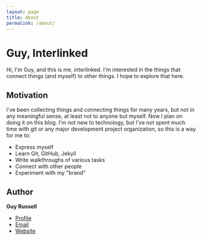 ```yaml
---
layout: page
title: About
permalink: /about/
---
```


# Guy, Interlinked

Hi, I'm Guy, and this is me, interlinked. I'm interested in the things that connect things (and myself) to other things. I hope to explore that here.

## Motivation

I've been collecting things and connecting things for many years, but not in any meaningful sense, at least not to anyone but myself. Now I plan on doing it on this blog. I'm not new to technology, but I've not spent much time with git or any major development project organization, so this is a way for me to:
- Express myself
- Learn Git, GitHub, Jekyll
- Write walkthroughs of various tasks
- Connect with other people
- Experiment with my "brand"

## Author

**Guy Russell**

- [Profile](https://github.com/guyinterlinked)
- [Email](mailto:guy@guyinterlinked.com)
- [Website](https://guyinterlinked.com)